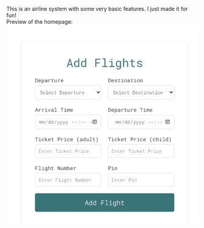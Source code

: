 This is an airline system with some very basic features. I just made it for fun!<br/>
Preview of the homepage:<br/>
![alt text](https://raw.githubusercontent.com/suvanjanprasai/nepaair/refs/heads/main/preview/admin.jpeg)
